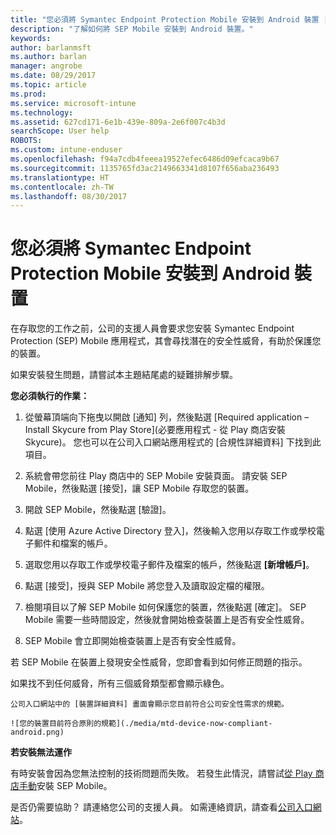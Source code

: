 ```yaml
---
title: "您必須將 Symantec Endpoint Protection Mobile 安裝到 Android 裝置 | Microsoft Docs"
description: "了解如何將 SEP Mobile 安裝到 Android 裝置。"
keywords: 
author: barlanmsft
ms.author: barlan
manager: angrobe
ms.date: 08/29/2017
ms.topic: article
ms.prod: 
ms.service: microsoft-intune
ms.technology: 
ms.assetid: 627cd171-6e1b-439e-809a-2e6f007c4b3d
searchScope: User help
ROBOTS: 
ms.custom: intune-enduser
ms.openlocfilehash: f94a7cdb4feeea19527efec6486d09efcaca9b67
ms.sourcegitcommit: 1135765fd3ac2149663341d8107f656aba236493
ms.translationtype: HT
ms.contentlocale: zh-TW
ms.lasthandoff: 08/30/2017
---
```

# <a name="you-need-to-install-symantec-endpoint-protection-mobile-on-your-android-device"></a>您必須將 Symantec Endpoint Protection Mobile 安裝到 Android 裝置

在存取您的工作之前，公司的支援人員會要求您安裝 Symantec Endpoint Protection (SEP) Mobile 應用程式，其會尋找潛在的安全性威脅，有助於保護您的裝置。

如果安裝發生問題，請嘗試本主題結尾處的疑難排解步驟。

**您必須執行的作業：**

1. 從螢幕頂端向下拖曳以開啟 [通知] 列，然後點選 [Required application – Install Skycure from Play Store]\(必要應用程式 - 從 Play 商店安裝 Skycure)。 您也可以在公司入口網站應用程式的 [合規性詳細資料] 下找到此項目。

  <!--![The compliance details page on an Android device. The device is not in compliance, with a message at the bottom of the Company Portal page that says the device doesn't meet the mobile risk policy, and that Skycure must be opened to resolve the issue.](./media/skycure-resolves-compliance-android.png)-->

2. 系統會帶您前往 Play 商店中的 SEP Mobile 安裝頁面。 請安裝 SEP Mobile，然後點選 [接受]，讓 SEP Mobile 存取您的裝置。

3. 開啟 SEP Mobile，然後點選 [驗證]。

4. 點選 [使用 Azure Active Directory 登入]，然後輸入您用以存取工作或學校電子郵件和檔案的帳戶。

5. 選取您用以存取工作或學校電子郵件及檔案的帳戶，然後點選 **[新增帳戶]**。

6. 點選 [接受]，授與 SEP Mobile 將您登入及讀取設定檔的權限。

7. 檢閱項目以了解 SEP Mobile 如何保護您的裝置，然後點選 [確定]。 SEP Mobile 需要一些時間設定，然後就會開始檢查裝置上是否有安全性威脅。

8. SEP Mobile 會立即開始檢查裝置上是否有安全性威脅。

  <!--![Skycure is analyzing your device for security threats.](./media/skycure-scan-in-progress-android.png)-->

  若 SEP Mobile 在裝置上發現安全性威脅，您即會看到如何修正問題的指示。

  <!--![Skycure found a security threat.](./media/skycure-found-a-threat-android.png)-->

  如果找不到任何威脅，所有三個威脅類型都會顯示綠色。

    公司入口網站中的 [裝置詳細資料] 畫面會顯示您目前符合公司安全性需求的規範。

    ![您的裝置目前符合原則的規範](./media/mtd-device-now-compliant-android.png)

**若安裝無法運作**

有時安裝會因為您無法控制的技術問題而失敗。 若發生此情況，請嘗試[從 Play 商店手動](https://play.google.com/store/apps/details?id=com.skycure.skycure)安裝 SEP Mobile。

是否仍需要協助？ 請連絡您公司的支援人員。 如需連絡資訊，請查看[公司入口網站](http://portal.manage.microsoft.com)。
